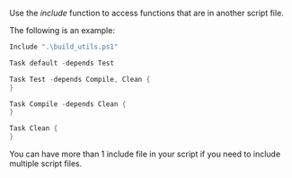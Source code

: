 Use the *include* function to access functions that are in another script file.

The following is an example:

```powershell
Include ".\build_utils.ps1"

Task default -depends Test

Task Test -depends Compile, Clean {
}

Task Compile -depends Clean {
}

Task Clean {
}
```

You can have more than 1 include file in your script if you need to include multiple script files.